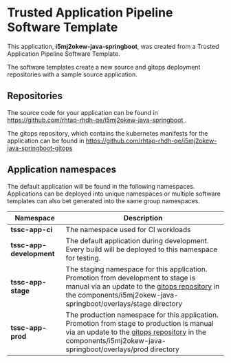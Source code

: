 # Trusted Application Pipeline Software Template

This application, **i5mj2okew-java-springboot**, was created from a Trusted Application Pipeline Software Template.

The software templates create a new source and gitops deployment repositories with a sample source application. 

## Repositories

The source code for your application can be found in [https://github.com/rhtap-rhdh-qe/i5mj2okew-java-springboot ](https://github.com/rhtap-rhdh-qe/i5mj2okew-java-springboot ).
 
The gitops repository, which contains the kubernetes manifests for the application can be found in 
[https://github.com/rhtap-rhdh-qe/i5mj2okew-java-springboot-gitops ](https://github.com/rhtap-rhdh-qe/i5mj2okew-java-springboot-gitops ) 

## Application namespaces 

The default application will be found in the following namespaces. Applications can be deployed into unique namespaces or multiple software templates can also bet generated into the same group namespaces.  

|  Namespace   |  Description   |  
| -------- | -------- |
| **tssc-app-ci** | The namespace used for CI workloads |
| **tssc-app-development** | The default application during development. Every build will be deployed to this namespace for testing. |
| **tssc-app-stage** | The staging namespace for this application. Promotion from development to stage is manual via an update to the [gitops repository](https://github.com/rhtap-rhdh-qe/i5mj2okew-java-springboot-gitops ) in the components/i5mj2okew-java-springboot/overlays/stage directory |
| **tssc-app-prod** | The production namespace for this application. Promotion from stage to production is manual via an update to the [gitops repository](https://github.com/rhtap-rhdh-qe/i5mj2okew-java-springboot-gitops ) in the components/i5mj2okew-java-springboot/overlays/prod directory |